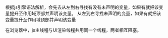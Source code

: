 根据js引擎语法解析，会先去从左到右寻找有没有未声明的变量，如果有就把该变量提升至作用域顶部并声明该变量。  从左到右寻找未声明的变量，如果有就把该变量提升至作用域顶部并声明该变量  

在浏览器中，js主线程与UI渲染线程共用同一个线程，两者相互阻塞。
